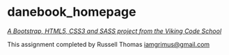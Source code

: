 # danebook_homepage

*[A Bootstrap, HTML5, CSS3 and SASS project from the Viking Code School](http://www.vikingcodeschool.com)*

This assignment completed by Russell Thomas iamgrimus@gmail.com